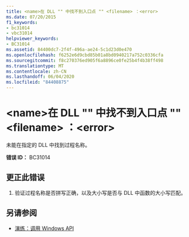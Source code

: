 ```yaml
---
title: <name>在 DLL "" 中找不到入口点 "" <filename> ：<error>
ms.date: 07/20/2015
f1_keywords:
- bc31014
- vbc31014
helpviewer_keywords:
- BC31014
ms.assetid: 84400dc7-2f4f-496a-ae24-5c1d23d0e470
ms.openlocfilehash: f6252e6d9cbd85b01a8bd0940217a752c0336cfa
ms.sourcegitcommit: f8c270376ed905f6a8896ce0fe25b4f4b38ff498
ms.translationtype: MT
ms.contentlocale: zh-CN
ms.lasthandoff: 06/04/2020
ms.locfileid: "84408875"
---
```

# <a name="unable-to-find-entry-point-name-in-dll-filename-error"></a>\<name>在 DLL "" 中找不到入口点 "" \<filename> ：\<error>
未能在指定的 DLL 中找到过程名称。  
  
 **错误 ID：** BC31014  
  
## <a name="to-correct-this-error"></a>更正此错误  
  
1. 验证过程名称是否拼写正确，以及大小写是否与 DLL 中函数的大小写匹配。  
  
## <a name="see-also"></a>另请参阅

- [演练：调用 Windows API](../programming-guide/com-interop/walkthrough-calling-windows-apis.md)
